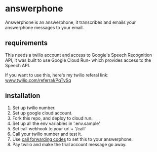 # answerphone

Answerphone is an answerphone, it transcribes and emails your answerphone messages to your email.

## requirements

This needs a twilio account and access to Google's Speech Recognition API, it was built to use Google Cloud Run- which provides access to the Speech API.

If you want to use this, here's my twilio referal link: www.twilio.com/referral/PqTySq

## installation

1. Set up twilio number.
2. Set up google cloud account.
3. Fork this repo, and deploy to cloud run.
4. Set up all the env variables in '.env.sample'
5. Set call webhook to your url + '/call'
6. Call your twilio number and test it.
7. Use [call forwarding codes](https://en.wikipedia.org/wiki/Call_forwarding) to set this to your answerphone.
8. Pay twilio and make the trial account message go away.
